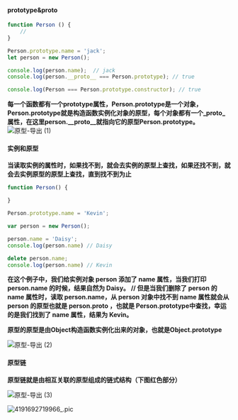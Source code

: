 #### prototype&__proto__

```js
function Person () {
    // 
}

Person.prototype.name = 'jack';
let person = new Person();

console.log(person.name);  // jack
console.log(person.__proto__ === Person.prototype); // true

console.log(Person === Person.prototype.constructor); // true

```

**每一个函数都有一个prototype属性，Person.prototype是一个对象，Person.prototype就是构造函数实例化对象的原型，每个对象都有一个_proto_属性，在这里person.__proto__就指向它的原型Person.prototype。**
![原型-导出 (1)](/assets/原型-导出%20(1)_hxyo608ig.png)



#### 实例和原型

**当读取实例的属性时，如果找不到，就会去实例的原型上查找，如果还找不到，就会去实例原型的原型上查找，直到找不到为止**

```js
function Person() {

}

Person.prototype.name = 'Kevin';

var person = new Person();

person.name = 'Daisy';
console.log(person.name) // Daisy

delete person.name;
console.log(person.name) // Kevin
```


**在这个例子中，我们给实例对象 person 添加了 name 属性，当我们打印 person.name 的时候，结果自然为 Daisy。
// 但是当我们删除了 person 的 name 属性时，读取 person.name，从 person 对象中找不到 name 属性就会从 person 的原型也就是 person.__proto__ ，也就是 Person.prototype中查找，幸运的是我们找到了 name 属性，结果为 Kevin。**

**原型的原型是由Object构造函数实例化出来的对象，也就是Object.prototype**


![原型-导出 (2)](/assets/原型-导出%20(2).png)



#### 原型链


**原型链就是由相互关联的原型组成的链式结构（下图红色部分）**


![原型-导出 (3)](/assets/原型-导出%20(3).png)



![4191692719966_.pic](https://i.imgur.com/lJLWTVu.png)